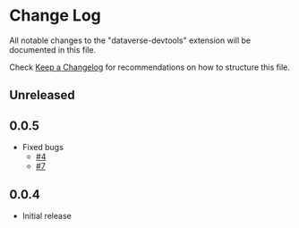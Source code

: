 # Change Log

All notable changes to the "dataverse-devtools" extension will be documented in this file.

Check [Keep a Changelog](http://keepachangelog.com/) for recommendations on how to structure this file.

## Unreleased

## 0.0.5

-   Fixed bugs
    -   [#4](https://github.com/Power-Maverick/DataverseDevTools-VSCode/issues/4)
    -   [#7](https://github.com/Power-Maverick/DataverseDevTools-VSCode/issues/7)

## 0.0.4

-   Initial release
